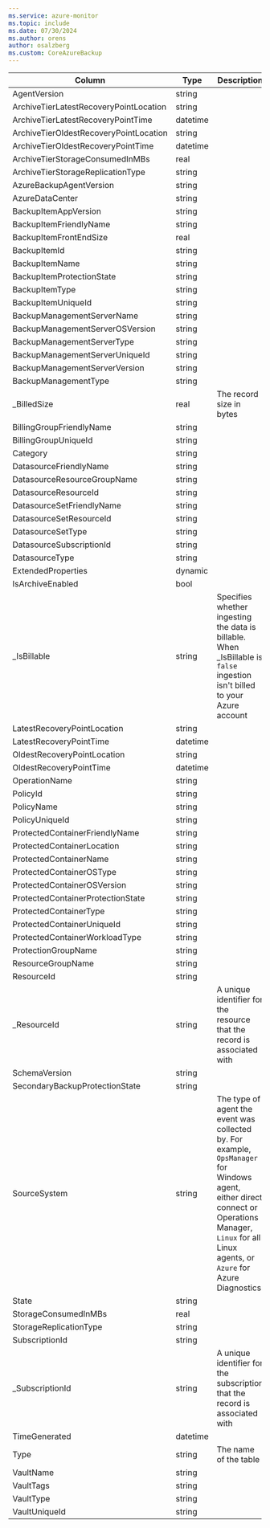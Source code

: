 ```yaml
---
ms.service: azure-monitor
ms.topic: include
ms.date: 07/30/2024
ms.author: orens
author: osalzberg
ms.custom: CoreAzureBackup
---
```



| Column | Type | Description |
|---|---|---|
| AgentVersion | string |   |
| ArchiveTierLatestRecoveryPointLocation | string |   |
| ArchiveTierLatestRecoveryPointTime | datetime |   |
| ArchiveTierOldestRecoveryPointLocation | string |   |
| ArchiveTierOldestRecoveryPointTime | datetime |   |
| ArchiveTierStorageConsumedInMBs | real |   |
| ArchiveTierStorageReplicationType | string |   |
| AzureBackupAgentVersion | string |   |
| AzureDataCenter | string |   |
| BackupItemAppVersion | string |   |
| BackupItemFriendlyName | string |   |
| BackupItemFrontEndSize | real |   |
| BackupItemId | string |   |
| BackupItemName | string |   |
| BackupItemProtectionState | string |   |
| BackupItemType | string |   |
| BackupItemUniqueId | string |   |
| BackupManagementServerName | string |   |
| BackupManagementServerOSVersion | string |   |
| BackupManagementServerType | string |   |
| BackupManagementServerUniqueId | string |   |
| BackupManagementServerVersion | string |   |
| BackupManagementType | string |   |
| _BilledSize | real | The record size in bytes |
| BillingGroupFriendlyName | string |   |
| BillingGroupUniqueId | string |   |
| Category | string |   |
| DatasourceFriendlyName | string |   |
| DatasourceResourceGroupName | string |   |
| DatasourceResourceId | string |   |
| DatasourceSetFriendlyName | string |   |
| DatasourceSetResourceId | string |   |
| DatasourceSetType | string |   |
| DatasourceSubscriptionId | string |   |
| DatasourceType | string |   |
| ExtendedProperties | dynamic |   |
| IsArchiveEnabled | bool |   |
| _IsBillable | string | Specifies whether ingesting the data is billable. When _IsBillable is `false` ingestion isn't billed to your Azure account |
| LatestRecoveryPointLocation | string |   |
| LatestRecoveryPointTime | datetime |   |
| OldestRecoveryPointLocation | string |   |
| OldestRecoveryPointTime | datetime |   |
| OperationName | string |   |
| PolicyId | string |   |
| PolicyName | string |   |
| PolicyUniqueId | string |   |
| ProtectedContainerFriendlyName | string |   |
| ProtectedContainerLocation | string |   |
| ProtectedContainerName | string |   |
| ProtectedContainerOSType | string |   |
| ProtectedContainerOSVersion | string |   |
| ProtectedContainerProtectionState | string |   |
| ProtectedContainerType | string |   |
| ProtectedContainerUniqueId | string |   |
| ProtectedContainerWorkloadType | string |   |
| ProtectionGroupName | string |   |
| ResourceGroupName | string |   |
| ResourceId | string |   |
| _ResourceId | string | A unique identifier for the resource that the record is associated with |
| SchemaVersion | string |   |
| SecondaryBackupProtectionState | string |   |
| SourceSystem | string | The type of agent the event was collected by. For example, `OpsManager` for Windows agent, either direct connect or Operations Manager, `Linux` for all Linux agents, or `Azure` for Azure Diagnostics |
| State | string |   |
| StorageConsumedInMBs | real |   |
| StorageReplicationType | string |   |
| SubscriptionId | string |   |
| _SubscriptionId | string | A unique identifier for the subscription that the record is associated with |
| TimeGenerated | datetime |   |
| Type | string | The name of the table |
| VaultName | string |   |
| VaultTags | string |   |
| VaultType | string |   |
| VaultUniqueId | string |   |
